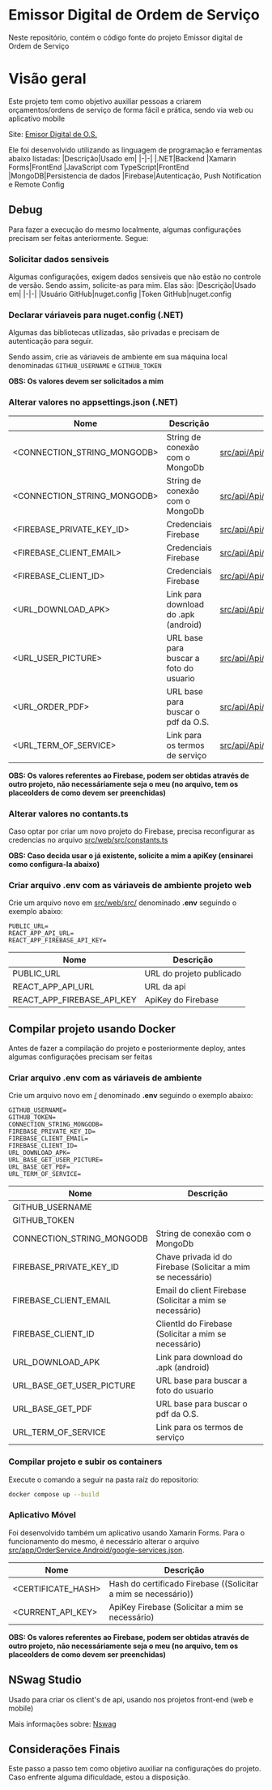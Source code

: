 # Emissor Digital de Ordem de Serviço

Neste repositório, contém o código fonte do projeto Emissor digital de Ordem de Serviço

# Visão geral

Este projeto tem como objetivo auxiliar pessoas a criarem orçamentos/ordens de serviço de forma fácil e prática, sendo via web ou aplicativo mobile

Site: [Emisor Digital de O.S.](https://osdigital.vintech.dev.br/)

Ele foi desenvolvido utilizando as linguagem de programação e ferramentas abaixo listadas:
|Descrição|Usado em|
|-|-|
|.NET|Backend
|Xamarin Forms|FrontEnd
|JavaScript com TypeScript|FrontEnd
|MongoDB|Persistencia de dados
|Firebase|Autenticação, Push Notification e Remote Config

## Debug

Para fazer a execução do mesmo localmente, algumas configurações precisam ser feitas anteriormente. Segue:

### Solicitar dados sensiveis

Algumas configurações, exigem dados sensiveis que não estão no controle de versão. Sendo assim, solicite-as para mim. Elas são:
|Descrição|Usado em|
|-|-|
|Usuário GitHub|nuget.config
|Token GitHub|nuget.config

### Declarar váriaveis para nuget.config (.NET)

Algumas das bibliotecas utilizadas, são privadas e precisam de autenticação para seguir.

Sendo assim, crie as váriaveis de ambiente em sua máquina local denominadas `GITHUB_USERNAME` e `GITHUB_TOKEN`

**OBS: Os valores devem ser solicitados a mim**

### Alterar valores no appsettings.json (.NET)

| Nome                        | Descrição                              | Arquivo                                                                  | Observação                    |
| --------------------------- | -------------------------------------- | ------------------------------------------------------------------------ | ----------------------------- |
| <CONNECTION_STRING_MONGODB> | String de conexão com o MongoDb        | [src/api/Api/appsettings.Development.json](appsettings.Development.json) | Ambiente de Desenvolvimento   |
| <CONNECTION_STRING_MONGODB> | String de conexão com o MongoDb        | [src/api/Api/appsettings.Production.json](appsettings.Production.json)   | Ambiente de Produção          |
| <FIREBASE_PRIVATE_KEY_ID>   | Credenciais Firebase                   | [src/api/Api/appsettings.json](appsettings.json)                         | Solicitar a mim se necessário |
| <FIREBASE_CLIENT_EMAIL>     | Credenciais Firebase                   | [src/api/Api/appsettings.json](appsettings.json)                         | Solicitar a mim se necessário |
| <FIREBASE_CLIENT_ID>        | Credenciais Firebase                   | [src/api/Api/appsettings.json](appsettings.json)                         | Solicitar a mim se necessário |
| <URL_DOWNLOAD_APK>          | Link para download do .apk (android)   | [src/api/Api/appsettings.json](appsettings.json)                         | ----------------------------- |
| <URL_USER_PICTURE>          | URL base para buscar a foto do usuario | [src/api/Api/appsettings.json](appsettings.json)                         | ----------------------------- |
| <URL_ORDER_PDF>             | URL base para buscar o pdf da O.S.     | [src/api/Api/appsettings.json](appsettings.json)                         | ----------------------------- |
| <URL_TERM_OF_SERVICE>       | Link para os termos de serviço         | [src/api/Api/appsettings.json](appsettings.json)                         | ----------------------------- |

**OBS: Os valores referentes ao Firebase, podem ser obtidas através de outro projeto, não necessáriamente seja o meu (no arquivo, tem os placeolders de como devem ser preenchidas)**

### Alterar valores no contants.ts

Caso optar por criar um novo projeto do Firebase, precisa reconfigurar as credencias no arquivo [src/web/src/constants.ts](constants.ts)

**OBS: Caso decida usar o já existente, solicite a mim a apiKey (ensinarei como configura-la abaixo)**

### Criar arquivo .env com as váriaveis de ambiente projeto web

Crie um arquivo novo em [src/web/src/](src/web/src/) denominado **.env** seguindo o exemplo abaixo:

```
PUBLIC_URL=
REACT_APP_API_URL=
REACT_APP_FIREBASE_API_KEY=
```

| Nome                       | Descrição                |
| -------------------------- | ------------------------ |
| PUBLIC_URL                 | URL do projeto publicado |
| REACT_APP_API_URL          | URL da api               |
| REACT_APP_FIREBASE_API_KEY | ApiKey do Firebase       |

## Compilar projeto usando Docker

Antes de fazer a compilação do projeto e posteriormente deploy, antes algumas configurações precisam ser feitas

### Criar arquivo .env com as váriaveis de ambiente

Crie um arquivo novo em [/](/) denominado **.env** seguindo o exemplo abaixo:

```
GITHUB_USERNAME=
GITHUB_TOKEN=
CONNECTION_STRING_MONGODB=
FIREBASE_PRIVATE_KEY_ID=
FIREBASE_CLIENT_EMAIL=
FIREBASE_CLIENT_ID=
URL_DOWNLOAD_APK=
URL_BASE_GET_USER_PICTURE=
URL_BASE_GET_PDF=
URL_TERM_OF_SERVICE=
```

| Nome                      | Descrição                                                    |
| ------------------------- | ------------------------------------------------------------ |
| GITHUB_USERNAME           |                                                              |
| GITHUB_TOKEN              |                                                              |
| CONNECTION_STRING_MONGODB | String de conexão com o MongoDb                              |
| FIREBASE_PRIVATE_KEY_ID   | Chave privada id do Firebase (Solicitar a mim se necessário) |
| FIREBASE_CLIENT_EMAIL     | Email do client Firebase (Solicitar a mim se necessário)     |
| FIREBASE_CLIENT_ID        | ClientId do Firebase (Solicitar a mim se necessário)         |
| URL_DOWNLOAD_APK          | Link para download do .apk (android)                         |
| URL_BASE_GET_USER_PICTURE | URL base para buscar a foto do usuario                       |
| URL_BASE_GET_PDF          | URL base para buscar o pdf da O.S.                           |
| URL_TERM_OF_SERVICE       | Link para os termos de serviço                               |

### Compilar projeto e subir os containers

Execute o comando a seguir na pasta raíz do repositorio:

```bash
docker compose up --build
```

### Aplicativo Móvel

Foi desenvolvido também um aplicativo usando Xamarin Forms. Para o funcionamento do mesmo, é necessário alterar o arquivo [src/app/OrderService.Android/google-services.json](google-services.json).

| Nome               | Descrição                                                      |
| ------------------ | -------------------------------------------------------------- |
| <CERTIFICATE_HASH> | Hash do certificado Firebase ((Solicitar a mim se necessário)) |
| <CURRENT_API_KEY>  | ApiKey Firebase (Solicitar a mim se necessário)                |

**OBS: Os valores referentes ao Firebase, podem ser obtidas através de outro projeto, não necessáriamente seja o meu (no arquivo, tem os placeolders de como devem ser preenchidas)**

## NSwag Studio

Usado para criar os client's de api, usando nos projetos front-end (web e mobile)

Mais informações sobre: [Nswag](https://github.com/RicoSuter/NSwag)

## Considerações Finais

Este passo a passo tem como objetivo auxiliar na configurações do projeto. Caso enfrente alguma dificuldade, estou a disposição.

